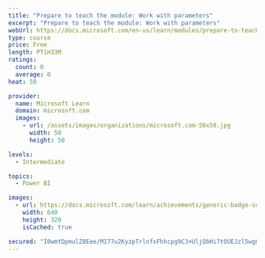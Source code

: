 ```yaml
---
title: "Prepare to teach the module: Work with parameters"
excerpt: "Prepare to teach the module: Work with parameters"
webUrl: https://docs.microsoft.com/en-us/learn/modules/prepare-to-teach-module-work-with-parameters/
type: course
price: Free
length: PT1H33M
ratings:
  count: 0
  average: 0
heat: 50

provider:
  name: Microsoft Learn
  domain: microsoft.com
  images:
    - url: /assets/images/organizations/microsoft.com-50x50.jpg
      width: 50
      height: 50

levels:
  - Intermediate

topics:
  - Power BI

images:
  - url: https://docs.microsoft.com/learn/achievements/generic-badge-social.png
    width: 640
    height: 320
    isCached: true

secured: "I0wmtDpmulZ8Eee/MI77u2KyzpTrlnfxFhhcpg9C3+UljQbHi7tOUEJzl5wg62fVftrSu3yoKqG5rfzi8H4CZP7KcuWxZnw2K1RU/V8fTgM2MNlgG5SnfKmHUcCNLooimDv6uUT6KLScFYvpePahTvOTGIJPLiHjvwotK5iN2yAtGWSkkdsbijB0MvSu7yT2P4tfpQb1a4HidWWhJyqUqpWUXiNKlxYoTykWrGomYabXzl3vH16FbGaK925GZHsVPS+AoWgVp3ZCkQaC25LDBjA+o8sNuLIgj2L91CRjQK6rrLoGxAagJtSerjL1bP6WpcZSlwkqSXqFqcZb0RX8TtWa/Bi8ZyZdvgfj1d9OHN8skll401JTrJ6O0J3CFVHEYxACwIZBc14HIqqJ+ZqW/g==;My1oJHoqXAwg5na017CL1g=="
---
```


